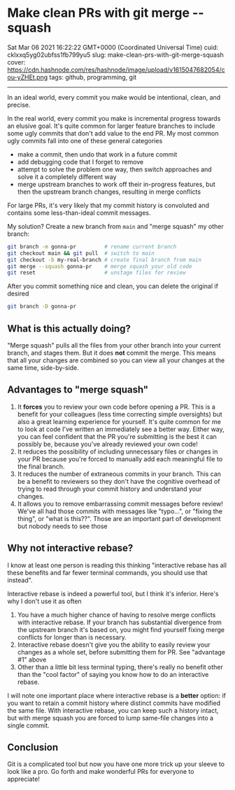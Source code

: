 # Make clean PRs with git merge --squash

Sat Mar 06 2021 16:22:22 GMT+0000 (Coordinated Universal Time)
cuid: cklxxq5yg02ubfss1fb799yu5
slug: make-clean-prs-with-git-merge-squash
cover: https://cdn.hashnode.com/res/hashnode/image/upload/v1615047682054/cou-yZHEt.png
tags: github, programming, git

---

In an ideal world, every commit you make would be intentional, clean, and precise.

In the real world, every commit you make is incremental progress towards an elusive goal. It's quite common for larger feature branches to include some ugly commits that don't add value to the end PR. My most common ugly commits fall into one of these general categories

- make a commit, then undo that work in a future commit
- add debugging code that I forget to remove
- attempt to solve the problem one way, then switch approaches and solve it a completely different way
- merge upstream branches to work off their in-progress features, but then the upstream branch changes, resulting in merge conflicts

For large PRs, it's very likely that my commit history is convoluted and contains some less-than-ideal commit messages.

My solution? Create a new branch from `main` and "merge squash" my other branch:

```bash
git branch -m gonna-pr         # rename current branch
git checkout main && git pull  # switch to main
git checkout -b my-real-branch # create final branch from main
git merge --squash gonna-pr    # merge squash your old code
git reset                      # unstage files for review
```

After you commit something nice and clean, you can delete the original if desired

```bash
git branch -D gonna-pr
```

## What is this actually doing?

"Merge squash" pulls all the files from your other branch into your current branch, and stages them. But it does **not** commit the merge. This means that all your changes are combined so you can view all your changes at the same time, side-by-side.

## Advantages to "merge squash"

1. It **forces** you to review your own code before opening a PR. This is a benefit for your colleagues (less time correcting simple oversights) but also a great learning experience for yourself. It's quite common for me to look at code I've written an immediately see a better way. Either way, you can feel confident that the PR you're submitting is the best it can possibly be, because you've already reviewed your own code!
2. It reduces the possibility of including unnecessary files or changes in your PR because you're forced to manually add each meaningful file to the final branch.
3. It reduces the number of extraneous commits in your branch. This can be a benefit to reviewers so they don't have the cognitive overhead of trying to read through your commit history and understand your changes.
4. It allows you to remove embarrassing commit messages before review! We've all had those commits with messages like "typo...", or "fixing the thing", or "what is this??". Those are an important part of development but nobody needs to see those

## Why not interactive rebase?

I know at least one person is reading this thinking "interactive rebase has all these benefits and far fewer terminal commands, you should use that instead".

Interactive rebase is indeed a powerful tool, but I think it's inferior. Here's why I don't use it as often

1. You have a much higher chance of having to resolve merge conflicts with interactive rebase. If your branch has substantial divergence from the upstream branch it's based on, you might find yourself fixing merge conflicts for longer than is necessary.
2. Interactive rebase doesn't give you the ability to easily review your changes as a whole set, before submitting them for PR. See "advantage #1" above
3. Other than a little bit less terminal typing, there's really no benefit other than the "cool factor" of saying you know how to do an interactive rebase.

I will note one important place where interactive rebase is a **better** option: if you want to retain a commit history where distinct commits have modified the same file. With interactive rebase, you can keep such a history intact, but with merge squash you are forced to lump same-file changes into a single commit.

## Conclusion

Git is a complicated tool but now you have one more trick up your sleeve to look like a pro. Go forth and make wonderful PRs for everyone to appreciate!
